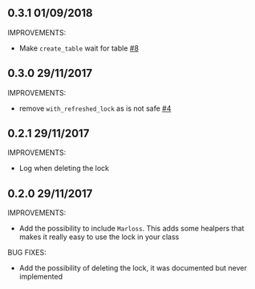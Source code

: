 ## 0.3.1 01/09/2018

IMPROVEMENTS:

* Make `create_table` wait for table [#8](https://github.com/eredi93/marloss/pull/8)

## 0.3.0 29/11/2017

IMPROVEMENTS:

* remove `with_refreshed_lock` as is not safe [#4](https://github.com/eredi93/marloss/pull/4)

## 0.2.1 29/11/2017

IMPROVEMENTS:

* Log when deleting the lock

## 0.2.0 29/11/2017

IMPROVEMENTS:

* Add the possibility to include `Marloss`. This adds some healpers that makes it really easy to use the lock in your class

BUG FIXES:

* Add the possibility of deleting the lock, it was documented but never implemented
